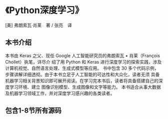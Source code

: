 # 《Python深度学习》

[美] 弗朗索瓦·肖莱　著 / 张亮　译

## 本书介绍
本书由 Keras 之父、现任 Google 人工智能研究员的弗朗索瓦 • 肖莱（François Chollet）执笔，详尽介
绍了用 Python 和 Keras 进行深度学习的探索实践，涉及计算机视觉、自然语言处理、生成式模型等应用。
书中包含 30 多个代码示例，步骤讲解详细透彻。由于本书立足于人工智能的可达性和大众化，读者无须
具备机器学习相关背景知识即可展开阅读。在学习完本书后，读者将具备搭建自己的深度学习环境、建立
图像识别模型、生成图像和文字等能力。
本书适合从事大数据及机器学习领域工作，并对深度学习感兴趣的各类读者。


## 包含1-8节所有源码
